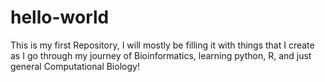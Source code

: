 # hello-world
This is my first Repository, I will mostly be filling it with things that I create as I go through my journey of Bioinformatics, learning python, R, and just general Computational Biology!

